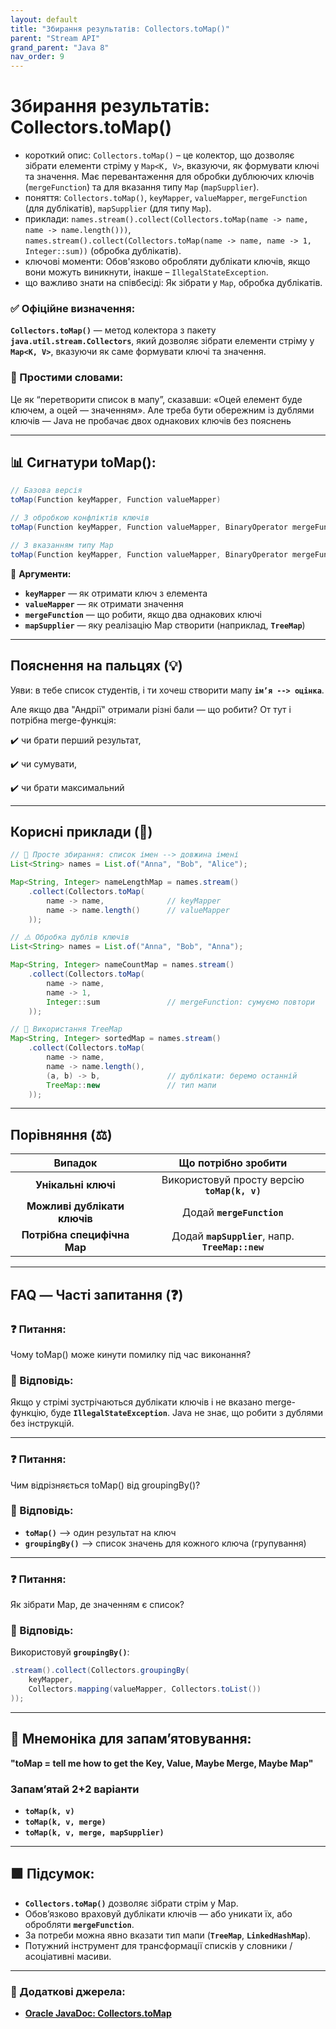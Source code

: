 ```yaml
---
layout: default
title: "Збирання результатів: Collectors.toMap()"
parent: "Stream API"
grand_parent: "Java 8"
nav_order: 9
---
```


# Збирання результатів: Collectors.toMap()

* короткий опис: `Collectors.toMap()` – це колектор, що дозволяє зібрати елементи стріму у `Map<K, V>`, вказуючи, як формувати ключі та значення. Має перевантаження для обробки дублюючих ключів (`mergeFunction`) та для вказання типу `Map` (`mapSupplier`).
* поняття: `Collectors.toMap()`, `keyMapper`, `valueMapper`, `mergeFunction` (для дублікатів), `mapSupplier` (для типу `Map`).
* приклади: `names.stream().collect(Collectors.toMap(name -> name, name -> name.length()))`, `names.stream().collect(Collectors.toMap(name -> name, name -> 1, Integer::sum))` (обробка дублікатів).
* ключові моменти: Обов'язково обробляти дублікати ключів, якщо вони можуть виникнути, інакше – `IllegalStateException`.
* що важливо знати на співбесіді: Як зібрати у `Map`, обробка дублікатів.

### **✅ Офіційне визначення:**

**`Collectors.toMap()`** — метод колектора з пакету **`java.util.stream.Collectors`**, який дозволяє зібрати елементи стріму у **`Map<K, V>`**, вказуючи як саме формувати ключі та значення.

### **🧠 Простими словами:**

Це як “перетворити список в мапу”, сказавши: «Оцей елемент буде ключем, а оцей — значенням». Але треба бути обережним із дублями ключів — Java не пробачає двох однакових ключів без пояснень

---

## 📊 **Сигнатури toMap():**

```java
// Базова версія
toMap(Function keyMapper, Function valueMapper)

// З обробкою конфліктів ключів
toMap(Function keyMapper, Function valueMapper, BinaryOperator mergeFunction)

// З вказанням типу Map
toMap(Function keyMapper, Function valueMapper, BinaryOperator mergeFunction, Supplier mapSupplier)
```

📌 **Аргументи:**

* **`keyMapper`** — як отримати ключ з елемента
* **`valueMapper`** — як отримати значення
* **`mergeFunction`** — що робити, якщо два однакових ключі
* **`mapSupplier`** — яку реалізацію Map створити (наприклад, **`TreeMap`**)

---

## **Пояснення на пальцях (💡)**

Уяви: в тебе список студентів, і ти хочеш створити мапу **`ім’я --> оцінка`**.

Але якщо два "Андрії" отримали різні бали — що робити? От тут і потрібна merge-функція:

✔️ чи брати перший результат,

✔️ чи сумувати,

✔️ чи брати максимальний

---

## **Корисні приклади (🧪)**

```java
// 📌 Просте збирання: список імен --> довжина імені
List<String> names = List.of("Anna", "Bob", "Alice");

Map<String, Integer> nameLengthMap = names.stream()
    .collect(Collectors.toMap(
        name -> name,              // keyMapper
        name -> name.length()      // valueMapper
    ));
```

```java
// ⚠️ Обробка дублів ключів
List<String> names = List.of("Anna", "Bob", "Anna");

Map<String, Integer> nameCountMap = names.stream()
    .collect(Collectors.toMap(
        name -> name,
        name -> 1,
        Integer::sum               // mergeFunction: сумуємо повтори
    ));
```

```java
// 🌲 Використання TreeMap
Map<String, Integer> sortedMap = names.stream()
    .collect(Collectors.toMap(
        name -> name,
        name -> name.length(),
        (a, b) -> b,               // дублікати: беремо останній
        TreeMap::new               // тип мапи
    ));
```

---

## **Порівняння (⚖️)**

|           Випадок            |                Що потрібно зробити                |
|:----------------------------:|:-------------------------------------------------:|
|     **Унікальні ключі**      |   Використовуй просту версію **`toMap(k, v)`**    |
| **Можливі дублікати ключів** |             Додай **`mergeFunction`**             |
| **Потрібна специфічна Map**  | Додай **`mapSupplier`**, напр. **`TreeMap::new`** |

---

## **FAQ — Часті запитання (❓)**

### **❓ Питання:**

 Чому toMap() може кинути помилку під час виконання?

### **💬 Відповідь:**

Якщо у стрімі зустрічаються дублікати ключів і не вказано merge-функцію, буде **`IllegalStateException`**. Java не знає,
що робити з дублями без інструкцій.

---

### **❓ Питання:**

 Чим відрізняється toMap() від groupingBy()?

### **💬 Відповідь:**

* **`toMap()`** --> один результат на ключ
* **`groupingBy()`** --> список значень для кожного ключа (групування)

---

### **❓ Питання:**

 Як зібрати Map, де значенням є список?

### **💬 Відповідь:**

Використовуй **`groupingBy()`**:

```java
.stream().collect(Collectors.groupingBy(
    keyMapper,
    Collectors.mapping(valueMapper, Collectors.toList())
));
```

---

## **🧠 Мнемоніка для запам’ятовування:**

**"toMap \= tell me how to get the Key, Value, Maybe Merge, Maybe Map"**  

### Запам’ятай 2+2 варіанти

* **`toMap(k, v)`**
* **`toMap(k, v, merge)`**
* **`toMap(k, v, merge, mapSupplier)`**

---

## **🟩 Підсумок:**

* **`Collectors.toMap()`** дозволяє зібрати стрім у Map.
* Обов’язково враховуй дублікати ключів — або уникати їх, або обробляти **`mergeFunction`**.
* За потреби можна явно вказати тип мапи (**`TreeMap`**, **`LinkedHashMap`**).
* Потужний інструмент для трансформації списків у словники / асоціативні масиви.

---

### **🔗 Додаткові джерела:**

* [**Oracle JavaDoc: Collectors.toMap**](https://docs.oracle.com/javase/8/docs/api/java/util/stream/Collectors.html#toMap-java.util.function.Function-java.util.function.Function-)
